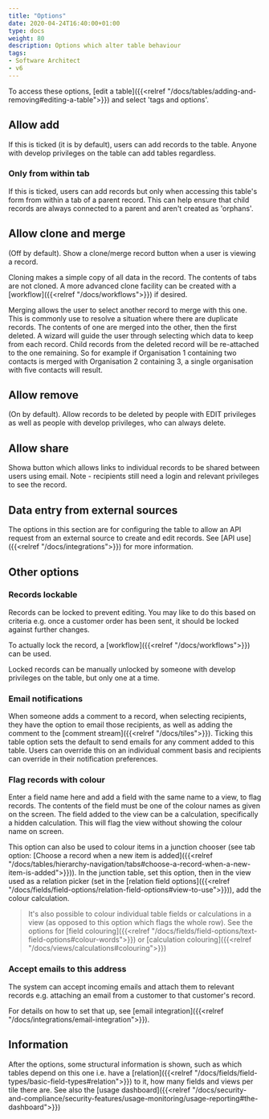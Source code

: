 ```yaml
---
title: "Options"
date: 2020-04-24T16:40:00+01:00
type: docs
weight: 80
description: Options which alter table behaviour
tags:
- Software Architect
- v6
---
```

To access these options, [edit a table]({{<relref "/docs/tables/adding-and-removing#editing-a-table">}}) and select 'tags and options'.

## Allow add
If this is ticked (it is by default), users can add records to the table. Anyone with develop privileges on the table can add tables regardless.

### Only from within tab
If this is ticked, users can add records but only when accessing this table's form from within a tab of a parent record. This can help ensure that child records are always connected to a parent and aren't created as 'orphans'.

## Allow clone and merge
(Off by default). Show a clone/merge record button when a user is viewing a record.

Cloning makes a simple copy of all data in the record. The contents of tabs are not cloned. A more advanced clone facility can be created with a [workflow]({{<relref "/docs/workflows">}}) if desired.

Merging allows the user to select another record to merge with this one. This is commonly use to resolve a situation where there are duplicate records. The contents of one are merged into the other, then the first deleted. A wizard will guide the user through selecting which data to keep from each record. Child records from the deleted record will be re-attached to the one remaining. So for example if Organisation 1 containing two contacts is merged with Organisation 2 containing 3, a single organisation with five contacts will result.

## Allow remove
(On by default). Allow records to be deleted by people with EDIT privileges as well as people with develop privileges, who can always delete.

## Allow share
Showa button which allows links to individual records to be shared between users using email. Note - recipients still need a login and relevant privileges to see the record.

## Data entry from external sources
The options in this section are for configuring the table to allow an API request from an external source to create and edit records. See [API use]({{<relref "/docs/integrations">}}) for more information.

## Other options
### Records lockable
Records can be locked to prevent editing. You may like to do this based on criteria e.g. once a customer order has been sent, it should be locked against further changes.

To actually lock the record, a [workflow]({{<relref "/docs/workflows">}}) can be used.

Locked records can be manually unlocked by someone with develop privileges on the table, but only one at a time.

### Email notifications
When someone adds a comment to a record, when selecting recipients, they have the option to email those recipients, as well as adding the comment to the [comment stream]({{<relref "/docs/tiles">}}). Ticking this table option sets the default to send emails for any comment added to this table. Users can override this on an individual comment basis and recipients can override in their notification preferences.

### Flag records with colour
Enter a field name here and add a field with the same name to a view, to flag records. The contents of the field must be one of the colour names as given on the screen. The field added to the view can be a calculation, specifically a hidden calculation. This will flag the view without showing the colour name on screen.

This option can also be used to colour items in a junction chooser (see tab option: [Choose a record when a new item is added]({{<relref "/docs/tables/hierarchy-navigation/tabs#choose-a-record-when-a-new-item-is-added">}})). In the junction table, set this option, then in the view used as a relation picker (set in the [relation field options]({{<relref "/docs/fields/field-options/relation-field-options#view-to-use">}})), add the colour calculation.

> It's also possible to colour individual table fields or calculations in a view (as opposed to this option which flags the whole row). See the options for [field colouring]({{<relref "/docs/fields/field-options/text-field-options#colour-words">}}) or [calculation colouring]({{<relref "/docs/views/calculations#colouring">}})

### Accept emails to this address
The system can accept incoming emails and attach them to relevant records e.g. attaching an email from a customer to that customer's record.

For details on how to set that up, see [email integration]({{<relref "/docs/integrations/email-integration">}}).

## Information
After the options, some structural information is shown, such as which tables depend on this one i.e. have a [relation]({{<relref "/docs/fields/field-types/basic-field-types#relation">}}) to it, how many fields and views per tile there are. See also the [usage dashboard]({{<relref "/docs/security-and-compliance/security-features/usage-monitoring/usage-reporting#the-dashboard">}})


